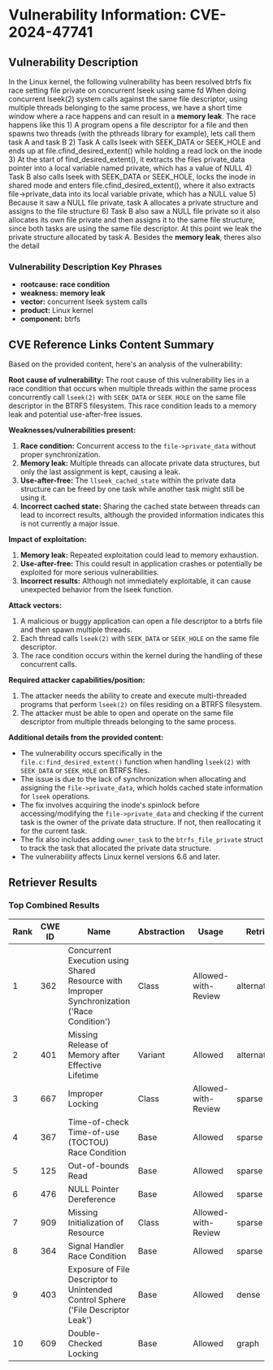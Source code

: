 # Vulnerability Information: CVE-2024-47741

## Vulnerability Description
In the Linux kernel, the following vulnerability has been resolved btrfs fix race setting file private on concurrent lseek using same fd When doing concurrent lseek(2) system calls against the same file descriptor, using multiple threads belonging to the same process, we have a short time window where a race happens and can result in a **memory leak**. The race happens like this 1) A program opens a file descriptor for a file and then spawns two threads (with the pthreads library for example), lets call them task A and task B 2) Task A calls lseek with SEEK_DATA or SEEK_HOLE and ends up at file.cfind_desired_extent() while holding a read lock on the inode 3) At the start of find_desired_extent(), it extracts the files private_data pointer into a local variable named private, which has a value of NULL 4) Task B also calls lseek with SEEK_DATA or SEEK_HOLE, locks the inode in shared mode and enters file.cfind_desired_extent(), where it also extracts file->private_data into its local variable private, which has a NULL value 5) Because it saw a NULL file private, task A allocates a private structure and assigns to the file structure 6) Task B also saw a NULL file private so it also allocates its own file private and then assigns it to the same file structure, since both tasks are using the same file descriptor. At this point we leak the private structure allocated by task A. Besides the **memory leak**, theres also the detail

### Vulnerability Description Key Phrases
- **rootcause:** **race condition**
- **weakness:** **memory leak**
- **vector:** concurrent lseek system calls
- **product:** Linux kernel
- **component:** btrfs

## CVE Reference Links Content Summary
Based on the provided content, here's an analysis of the vulnerability:

**Root cause of vulnerability:**
The root cause of this vulnerability lies in a race condition that occurs when multiple threads within the same process concurrently call `lseek(2)` with `SEEK_DATA` or `SEEK_HOLE` on the same file descriptor in the BTRFS filesystem. This race condition leads to a memory leak and potential use-after-free issues.

**Weaknesses/vulnerabilities present:**
1.  **Race condition:** Concurrent access to the `file->private_data` without proper synchronization.
2.  **Memory leak:** Multiple threads can allocate private data structures, but only the last assignment is kept, causing a leak.
3.  **Use-after-free:** The `llseek_cached_state` within the private data structure can be freed by one task while another task might still be using it.
4.  **Incorrect cached state:** Sharing the cached state between threads can lead to incorrect results, although the provided information indicates this is not currently a major issue.

**Impact of exploitation:**
1.  **Memory leak:** Repeated exploitation could lead to memory exhaustion.
2.  **Use-after-free:** This could result in application crashes or potentially be exploited for more serious vulnerabilities.
3. **Incorrect results:** Although not immediately exploitable, it can cause unexpected behavior from the lseek function.

**Attack vectors:**
1.  A malicious or buggy application can open a file descriptor to a btrfs file and then spawn multiple threads.
2.  Each thread calls `lseek(2)` with `SEEK_DATA` or `SEEK_HOLE` on the same file descriptor.
3.  The race condition occurs within the kernel during the handling of these concurrent calls.

**Required attacker capabilities/position:**
1.  The attacker needs the ability to create and execute multi-threaded programs that perform `lseek(2)` on files residing on a BTRFS filesystem.
2.  The attacker must be able to open and operate on the same file descriptor from multiple threads belonging to the same process.

**Additional details from the provided content:**

-   The vulnerability occurs specifically in the `file.c:find_desired_extent()` function when handling `lseek(2)` with `SEEK_DATA` or `SEEK_HOLE` on BTRFS files.
-   The issue is due to the lack of synchronization when allocating and assigning the `file->private_data`, which holds cached state information for `lseek` operations.
-   The fix involves acquiring the inode's spinlock before accessing/modifying the `file->private_data` and checking if the current task is the owner of the private data structure. If not, then reallocating it for the current task.
- The fix also includes adding `owner_task` to the `btrfs_file_private` struct to track the task that allocated the private data structure.
-   The vulnerability affects Linux kernel versions 6.6 and later.

## Retriever Results

### Top Combined Results

| Rank | CWE ID | Name | Abstraction | Usage  | Retrievers | Individual Scores |
|------|--------|------|-------------|-------|------------|-------------------|
| 1 | 362 | Concurrent Execution using Shared Resource with Improper Synchronization ('Race Condition') | Class | Allowed-with-Review | alternate_terms | 1.000 |
| 2 | 401 | Missing Release of Memory after Effective Lifetime | Variant | Allowed | alternate_terms | 1.000 |
| 3 | 667 | Improper Locking | Class | Allowed-with-Review | sparse | 1.184 |
| 4 | 367 | Time-of-check Time-of-use (TOCTOU) Race Condition | Base | Allowed | sparse | 1.176 |
| 5 | 125 | Out-of-bounds Read | Base | Allowed | sparse | 1.164 |
| 6 | 476 | NULL Pointer Dereference | Base | Allowed | sparse | 1.132 |
| 7 | 909 | Missing Initialization of Resource | Class | Allowed-with-Review | sparse | 1.115 |
| 8 | 364 | Signal Handler Race Condition | Base | Allowed | sparse | 1.108 |
| 9 | 403 | Exposure of File Descriptor to Unintended Control Sphere ('File Descriptor Leak') | Base | Allowed | dense | 0.557 |
| 10 | 609 | Double-Checked Locking | Base | Allowed | graph | 0.003 |

